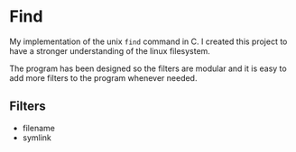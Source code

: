 # Find
My implementation of the unix `find` command in C.
I created this project to have a stronger understanding of the linux filesystem.

The program has been designed so the filters are modular and it is easy to add more filters to the program whenever needed.

## Filters
- filename
- symlink
